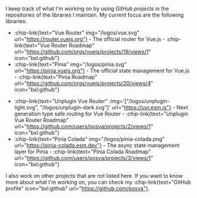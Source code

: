 I keep track of what I'm working on by using _GitHub projects_ in the repositories of the libraries I maintain. My current focus are the following libraries:

- :chip-link{text="Vue Router" img="/logos/vue.svg" url="https://router.vuejs.org"} - The official router for Vue.js - :chip-link{text="Vue Router Roadmap" url="https://github.com/orgs/vuejs/projects/19/views/1" icon="bxl:github"}
- :chip-link{text="Pinia" img="/logos/pinia.svg" url="https://pinia.vuejs.org"} - The official state management for Vue.js - :chip-link{text="Pinia Roadmap" url="https://github.com/orgs/vuejs/projects/20/views/4" icon="bxl:github"}
<!-- - :chip-link{text="VueFire" img="/logos/vuefire.svg" url="https://vuefire.vuejs.org"} - The official Firebase bindings for Vue.js - :chip-link{text="Vuefire Roadmap" url="" icon="bxl:github"} -->
- :chip-link{text="Unplugin Vue Router" :img='["/logos/unplugin-light.svg", "/logos/unplugin-dark.svg"]' url="https://uvr.esm.is"} - Next generation type safe routing for Vue Router - :chip-link{text="Unplugin Vue Router Roadmap" url="https://github.com/users/posva/projects/2/views/1" icon="bxl:github"}
- :chip-link{text="Pinia Colada" img="/logos/pinia-colada.png" url="https://pinia-colada.esm.dev"} - The async state management layer for Pinia - :chip-link{text="Pinia Colada Roadmap" url="https://github.com/users/posva/projects/3/views/1" icon="bxl:github"}

I also work on other projects that are not listed here. If you want to know more about what I'm working on, you can check my :chip-link{text="GitHub profile" icon="bxl:github" url="https://github.com/posva"}.

